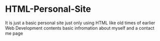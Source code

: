 # HTML-Personal-Site
It is just a basic personal site just only using HTML like old times of earlier Web Development
contents basic infromation about myself and a contact me page
